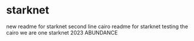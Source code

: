 # starknet
new readme for starknet
second line
cairo readme for starknet
testing the cairo
we are one
starknet 2023
ABUNDANCE

